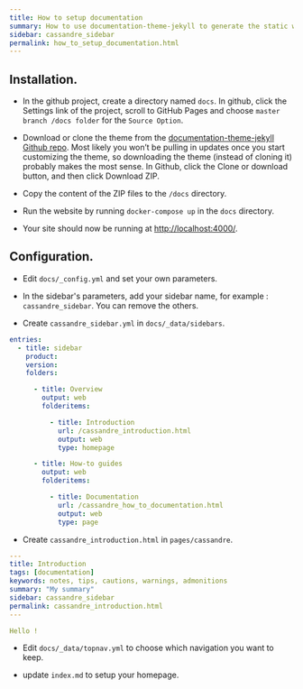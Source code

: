 ```yaml
---
title: How to setup documentation
summary: How to use documentation-theme-jekyll to generate the static website hosted on github pages
sidebar: cassandre_sidebar
permalink: how_to_setup_documentation.html
---
```


## Installation.
  * In the github project, create a directory named `docs`. In github, click the Settings link of the project, scroll to GitHub Pages and choose `master branch /docs folder` for the `Source Option`.

  * Download or clone the theme from the [documentation-theme-jekyll Github repo](https://github.com/tomjoht/documentation-theme-jekyll). Most likely you won’t be pulling in updates once you start customizing the theme, so downloading the theme (instead of cloning it) probably makes the most sense. In Github, click the Clone or download button, and then click Download ZIP.

  * Copy the content of the ZIP files to the `/docs` directory.

  * Run the website by running `docker-compose up` in the `docs` directory.

  * Your site should now be running at [http://localhost:4000/](http://localhost:4000/).

## Configuration.
  * Edit `docs/_config.yml` and set your own parameters.
  
  * In the sidebar's parameters, add your sidebar name, for example : `cassandre_sidebar`. You can remove the others.
  
  * Create `cassandre_sidebar.yml` in `docs/_data/sidebars`.

```yaml
entries:
  - title: sidebar
    product:
    version:
    folders:

      - title: Overview
        output: web
        folderitems:

          - title: Introduction
            url: /cassandre_introduction.html
            output: web
            type: homepage

      - title: How-to guides
        output: web
        folderitems:

          - title: Documentation
            url: /cassandre_how_to_documentation.html
            output: web
            type: page
```

  * Create `cassandre_introduction.html` in `pages/cassandre`. 

```yaml
---
title: Introduction
tags: [documentation]
keywords: notes, tips, cautions, warnings, admonitions
summary: "My summary"
sidebar: cassandre_sidebar
permalink: cassandre_introduction.html
---

Hello !
``` 

  * Edit `docs/_data/topnav.yml` to choose which navigation you want to keep.
  
  * update `index.md` to setup your homepage.

